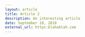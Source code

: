 ```yaml
---
layout: article
title: Article 2
description: An interesting article
date: September 10, 2018
external_url: https:blahablah.com
---
```

